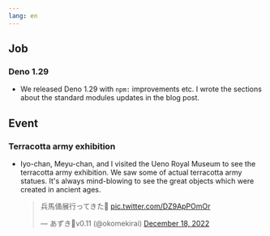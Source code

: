 ```yaml
---
lang: en
---
```


## Job

### Deno 1.29

- We released Deno 1.29 with `npm:` improvements etc. I wrote the sections about the standard modules updates in the blog post.

## Event

### Terracotta army exhibition

- Iyo-chan, Meyu-chan, and I visited the Ueno Royal Museum to see the terracotta army exhibition. We saw some of actual terracotta army statues. It's always mind-blowing to see the great objects which were created in ancient ages.

  <blockquote class="twitter-tweet"><p lang="ja" dir="ltr">兵馬俑展行ってきた🤩 <a href="https://t.co/DZ9ApPOmOr">pic.twitter.com/DZ9ApPOmOr</a></p>&mdash; あずき🦕v0.11 (@okomekirai) <a href="https://twitter.com/okomekirai/status/1604401911758585862?ref_src=twsrc%5Etfw">December 18, 2022</a></blockquote> <script async src="https://platform.twitter.com/widgets.js" charset="utf-8"></script>
